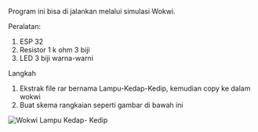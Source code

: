 Program ini bisa di jalankan melalui simulasi Wokwi.

Peralatan:

1. ESP 32
2. Resistor 1 k ohm 3 biji
3. LED 3 biji warna-warni

Langkah

1. Ekstrak file rar bernama Lampu-Kedap-Kedip, kemudian copy ke dalam wokwi
2. Buat skema rangkaian seperti gambar di bawah ini

![Wokwi Lampu Kedap- Kedip](https://github.com/user-attachments/assets/dc96ce83-45ed-4eeb-b20c-3102e20ea7b5)
